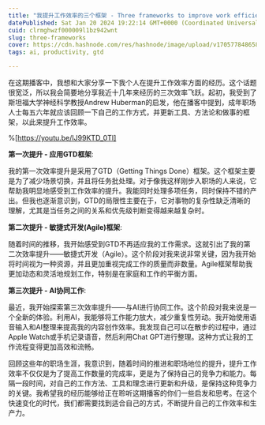 ```yaml
---
title: "我提升工作效率的三个框架 - Three frameworks to improve work efficiency"
datePublished: Sat Jan 20 2024 19:22:14 GMT+0000 (Coordinated Universal Time)
cuid: clrmghwzf000009l1bz942wnt
slug: three-frameworks
cover: https://cdn.hashnode.com/res/hashnode/image/upload/v1705778486580/807e899b-b325-4d03-981f-9cf9a0aeea96.png
tags: ai, productivity, gtd

---
```


在这期播客中，我想和大家分享一下我个人在提升工作效率方面的经历。这个话题很宽泛，所以我会简要地分享我近十几年来经历的三次效率飞跃。起初，我受到了斯坦福大学神经科学教授Andrew Huberman的启发，他在播客中提到，成年职场人士每五六年就应该回顾一下自己的工作方式，并更新工具、方法论和做事的框架，以此来提升工作效率。

%[https://youtu.be/IJ99KTD_0TI] 

**第一次提升 - 应用GTD框架**:

我的第一次效率提升是采用了GTD（Getting Things Done）框架。这个框架主要是为了减少场景切换，并且将任务批处理。对于像我这样刚步入职场的人来说，它帮助我明显地感受到工作效率的提升。我能同时处理多项任务，同时保持不错的产出。但我也逐渐意识到，GTD的局限性主要在于，它对事物的复杂性缺乏清晰的理解，尤其是当任务之间的关系和优先级判断变得越来越复杂时。

**第二次提升 - 敏捷式开发(Agile)框架**:

随着时间的推移，我开始感受到GTD不再适应我的工作需求。这就引出了我的第二次效率提升——敏捷式开发（Agile）。这个阶段对我来说非常关键，因为我开始将时间视为一种资源，并且更加重视完成工作的质量而非数量。Agile框架帮助我更加动态和灵活地规划工作，特别是在家庭和工作的平衡方面。

**第三次提升 - AI协同工作**:

最近，我开始探索第三次效率提升——与AI进行协同工作。这个阶段对我来说是一个全新的体验。利用AI，我能够将工作能力放大，减少重复性劳动。我开始使用语音输入和AI整理来提高我的内容创作效率。我发现自己可以在散步的过程中，通过Apple Watch或手机记录语音，然后利用Chat GPT进行整理。这种方式让我的工作流程变得更加高效和流畅。

回顾这些年的职场生涯，我意识到，随着时间的推进和职场地位的提升，提升工作效率不仅仅是为了提高工作数量的完成率，更是为了保持自己的竞争力和能力。每隔一段时间，对自己的工作方法、工具和理念进行更新和升级，是保持这种竞争力的关键。我希望我的经历能够给正在聆听这期播客的你们一些启发和思考。在这个快速变化的时代，我们都需要找到适合自己的方式，不断提升自己的工作效率和生产力。